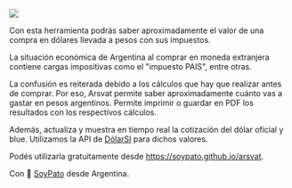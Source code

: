 ![](https://i.ibb.co/Tw8FQ3c/default-monochrome.png)

Con esta herramienta podrás saber aproximadamente el valor de una compra en dólares llevada a pesos con sus impuestos.

La situación económica de Argentina al comprar en moneda extranjera contiene cargas impositivas como el "impuesto PAIS", entre otras.

La confusión es reiterada debido a los cálculos que hay que realizar antes de comprar. Por eso, Arsvat permite saber aproximadamente cuánto vas a gastar en pesos argentinos. Permite imprimir o guardar en PDF los resultados con los respectivos cálculos.

Además, actualiza y muestra en tiempo real la cotización del dólar oficial y blue. Utilizamos la API de [DólarSI](https://www.dolarsi.com/api/api.php?type=valoresprincipales "DólarSI") para dichos valores.

Podés utilizarla gratuitamente desde https://soypato.github.io/arsvat.

Con 💙 [SoyPato](https://soypato.github.io/ "SoyPato") desde Argentina.
